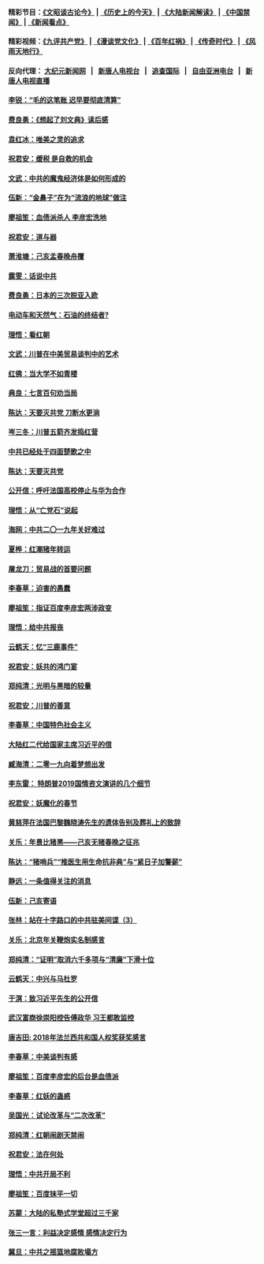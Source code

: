 #### 精彩节目：[《文昭谈古论今》](http://155.138.201.177/wenzhao) | [《历史上的今天》](http://155.138.201.177/today-in-history) | [《大陆新闻解读》](http://155.138.201.177/ntdtv-comedy) | [《中国禁闻》](http://155.138.201.177/ntdtv-news) | [《新闻看点》](http://155.138.201.177/news-insight) 

 #### 精彩视频：[《九评共产党》](http://155.138.201.177:10000/videos/jiuping) | [《漫谈党文化》](http://155.138.201.177:10000/videos/mtdwh) | [《百年红祸》](http://155.138.201.177:10000/videos/bnhh) | [《传奇时代》](http://155.138.201.177:10000/videos/legend) | [《风雨天地行》](http://155.138.201.177:10000/videos/fytdx) 

 #### 反向代理： [大纪元新闻网](http://155.138.201.177:10080/) &nbsp;&nbsp;|&nbsp;&nbsp; [新唐人电视台](http://155.138.201.177:8000/) &nbsp;&nbsp;|&nbsp;&nbsp; [追查国际](http://155.138.201.177:10010/) &nbsp;&nbsp;|&nbsp;&nbsp; [自由亚洲电台](http://155.138.201.177:9800/) &nbsp;&nbsp;|&nbsp;&nbsp; [新唐人电视直播](http://155.138.201.177/) 

#### [李锐：“毛的这笔账 迟早要彻底清算”](../pages/nsc993/n11054514.md?t=02191537) 

#### [费良勇：《想起了刘文典》读后感](../pages/nsc993/n11054408.md?t=02191537) 

#### [袁红冰：唯美之灵的追求](../pages/nsc993/n11052800.md?t=02191537) 

#### [祝君安：缓税 是自救的机会](../pages/nsc993/n11052714.md?t=02191537) 

#### [文武：中共的魔鬼经济体是如何形成的](../pages/nsc993/n11051908.md?t=02191537) 

#### [伍新：“金鼻子”在为“流浪的地球”做注](../pages/nsc993/n11051603.md?t=02191537) 

#### [廖祖笙：血债派杀人 李彦宏洗地](../pages/nsc993/n11051397.md?t=02191537) 

#### [祝君安：道与器](../pages/nsc993/n11050653.md?t=02191537) 

#### [萧淮塘：己亥孟春晚舟覆](../pages/nsc993/n11050615.md?t=02191537) 

#### [露雯：话说中共](../pages/nsc993/n11050549.md?t=02191537) 

#### [费良勇：日本的三次脱亚入欧](../pages/nsc993/n11050067.md?t=02191537) 

#### [电动车和天然气：石油的终结者?](../pages/nsc993/n11047401.md?t=02191537) 

#### [理悟：看红朝](../pages/nsc993/n11047368.md?t=02191537) 

#### [文武：川普在中美贸易谈判中的艺术](../pages/nsc993/n11047216.md?t=02191537) 

#### [红佛：当大学不如青楼](../pages/nsc993/n11046910.md?t=02191537) 

#### [典良：七言百句劝当局](../pages/nsc993/n11046467.md?t=02191537) 

#### [陈达：天要灭共党 刀断水更淌](../pages/nsc993/n11045758.md?t=02191537) 

#### [岑三冬：川普五箭齐发捣红营](../pages/nsc993/n11045729.md?t=02191537) 

#### [中共已经处于四面楚歌之中](../pages/nsc993/n11044959.md?t=02191537) 

#### [陈达：天要灭共党](../pages/nsc993/n11043924.md?t=02191537) 

#### [公开信：呼吁法国高校停止与华为合作](../pages/nsc993/n11042967.md?t=02191537) 

#### [理悟：从“亡党石”说起](../pages/nsc993/n11042524.md?t=02191537) 

#### [海网：中共二〇一九年关好难过](../pages/nsc993/n11041415.md?t=02191537) 

#### [夏桦：红潮猪年转运](../pages/nsc993/n11041337.md?t=02191537) 

#### [屠龙刀：贸易战的首要问题](../pages/nsc993/n11040283.md?t=02191537) 

#### [李春草：迫害的愚蠢](../pages/nsc993/n11036601.md?t=02191537) 

#### [廖祖笙：指证百度李彦宏两涉政变](../pages/nsc993/n11036579.md?t=02191537) 

#### [理悟：给中共报丧](../pages/nsc993/n11036501.md?t=02191537) 

#### [云鹤天：忆“三鹿事件”](../pages/nsc993/n11036466.md?t=02191537) 

#### [祝君安：妖共的鸿门宴](../pages/nsc993/n11035387.md?t=02191537) 

#### [郑纯清：光明与黑暗的较量](../pages/nsc993/n11035337.md?t=02191537) 

#### [祝君安：川普的善意](../pages/nsc993/n11032077.md?t=02191537) 

#### [李春草：中国特色社会主义](../pages/nsc993/n11032132.md?t=02191537) 

#### [大陆红二代给国家主席习近平的信](../pages/nsc993/n11031995.md?t=02191537) 

#### [臧海清：二零一九向着梦想出发](../pages/nsc993/n11031959.md?t=02191537) 

#### [李东雷： 特朗普2019国情咨文演讲的几个细节](../pages/nsc993/n11031943.md?t=02191537) 

#### [祝君安：妖魔化的春节](../pages/nsc993/n11031747.md?t=02191537) 

#### [黄慈萍在法国巴黎魏晓涛先生的遗体告别及葬礼上的致辞](../pages/nsc993/n11031419.md?t=02191537) 

#### [关乐：年景比猪黑——己亥无猪春晚之征兆](../pages/nsc993/n11031494.md?t=02191537) 

#### [陈达：“猪哨兵”“推医生用生命抗非典”与“紧日子加警薪”](../pages/nsc993/n11027746.md?t=02191537) 

#### [静远：一条值得关注的消息](../pages/nsc993/n11024470.md?t=02191537) 

#### [伍新：己亥寄语](../pages/nsc993/n11024543.md?t=02191537) 

#### [张林：站在十字路口的中共驻美间谍（3）](../pages/nsc993/n11023043.md?t=02191537) 

#### [关乐：北京年关鞭炮实名制感言](../pages/nsc993/n11022630.md?t=02191537) 

#### [郑纯清：“证明”取消六千多项与“清廉”下滑十位](../pages/nsc993/n11022638.md?t=02191537) 

#### [云鹤天：中兴与马杜罗](../pages/nsc993/n11022620.md?t=02191537) 

#### [于溟：致习近平先生的公开信](../pages/nsc993/n11022593.md?t=02191537) 

#### [武汉富商徐崇阳控告傅政华 习王都敢监控](../pages/nsc993/n11022212.md?t=02191537) 

#### [唐吉田: 2018年法兰西共和国人权奖获奖感言](../pages/nsc993/n11021537.md?t=02191537) 

#### [李春草：中美谈判有感](../pages/nsc993/n11019776.md?t=02191537) 

#### [廖祖笙：百度李彦宏的后台是血债派](../pages/nsc993/n11019767.md?t=02191537) 

#### [李春草：红妖的蛊惑](../pages/nsc993/n11017095.md?t=02191537) 

#### [吴国光：试论改革与“二次改革”](../pages/nsc993/n11017055.md?t=02191537) 

#### [郑纯清：红朝闹剧天禁闹](../pages/nsc993/n11017030.md?t=02191537) 

#### [祝君安：法在何处](../pages/nsc993/n11017021.md?t=02191537) 

#### [理悟：中共开局不利](../pages/nsc993/n11016938.md?t=02191537) 

#### [廖祖笙：百度抹平一切](../pages/nsc993/n11014925.md?t=02191537) 

#### [苏蒙：大陆的私塾式学堂超过三千家](../pages/nsc993/n11014334.md?t=02191537) 

#### [张三一言：利益决定感情 感情决定行为](../pages/nsc993/n11012463.md?t=02191537) 

#### [冀旦：中共之摇篮地腐败塌方](../pages/nsc993/n11009533.md?t=02191537) 


